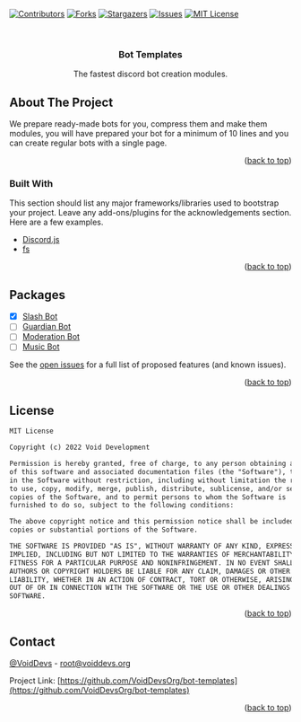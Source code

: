 <div id="top"></div>

[![Contributors][contributors-shield]][contributors-url]
[![Forks][forks-shield]][forks-url]
[![Stargazers][stars-shield]][stars-url]
[![Issues][issues-shield]][issues-url]
[![MIT License][license-shield]][license-url]


<!-- PROJECT LOGO -->
<br />
<div align="center">
  <h3 align="center">Bot Templates</h3>

  <p align="center">
    The fastest discord bot creation modules.
  </p>
</div>


<!-- ABOUT THE PROJECT -->
## About The Project

We prepare ready-made bots for you, compress them and make them modules, you will have prepared your bot for a minimum of 10 lines and you can create regular bots with a single page.

<p align="right">(<a href="#top">back to top</a>)</p>



### Built With

This section should list any major frameworks/libraries used to bootstrap your project. Leave any add-ons/plugins for the acknowledgements section. Here are a few examples.

* [Discord.js](https://www.npmjs.com/package/discord.js)
* [fs](https://www.npmjs.com/package/fs)

<p align="right">(<a href="#top">back to top</a>)</p>

<!-- PACKAGES -->
## Packages

- [x] [Slash Bot](https://npmjs.com/package/@voiddevs.org/slashbot)
- [ ] [Guardian Bot](https://npmjs.com/package/@voiddevs.org/guardianbot)
- [ ] [Moderation Bot](https://npmjs.com/package/@voiddevs.org/modeartionbot)
- [ ] [Music Bot](https://npmjs.com/package/@voiddevs.org/musicbot)

See the [open issues](https://github.com/VoidDevsorg/bot-templates/issues) for a full list of proposed features (and known issues).

<p align="right">(<a href="#top">back to top</a>)</p>


<!-- LICENSE -->
## License

```txt
MIT License

Copyright (c) 2022 Void Development

Permission is hereby granted, free of charge, to any person obtaining a copy
of this software and associated documentation files (the "Software"), to deal
in the Software without restriction, including without limitation the rights
to use, copy, modify, merge, publish, distribute, sublicense, and/or sell
copies of the Software, and to permit persons to whom the Software is
furnished to do so, subject to the following conditions:

The above copyright notice and this permission notice shall be included in all
copies or substantial portions of the Software.

THE SOFTWARE IS PROVIDED "AS IS", WITHOUT WARRANTY OF ANY KIND, EXPRESS OR
IMPLIED, INCLUDING BUT NOT LIMITED TO THE WARRANTIES OF MERCHANTABILITY,
FITNESS FOR A PARTICULAR PURPOSE AND NONINFRINGEMENT. IN NO EVENT SHALL THE
AUTHORS OR COPYRIGHT HOLDERS BE LIABLE FOR ANY CLAIM, DAMAGES OR OTHER
LIABILITY, WHETHER IN AN ACTION OF CONTRACT, TORT OR OTHERWISE, ARISING FROM,
OUT OF OR IN CONNECTION WITH THE SOFTWARE OR THE USE OR OTHER DEALINGS IN THE
SOFTWARE.

```

<p align="right">(<a href="#top">back to top</a>)</p>



<!-- CONTACT -->
## Contact

[@VoidDevs](https://twitter.com/voiddevs) - root@voiddevs.org

Project Link: [https://github.com/VoidDevsOrg/bot-templates](https://github.com/VoidDevsOrg/bot-templates)

<p align="right">(<a href="#top">back to top</a>)</p>

<!-- MARKDOWN LINKS & IMAGES -->
[contributors-shield]: https://img.shields.io/github/contributors/VoidDevsorg/bot-templates.svg?style=for-the-badge
[contributors-url]: https://github.com/VoidDevsorg/bot-templates/graphs/contributors
[forks-shield]: https://img.shields.io/github/forks/VoidDevsorg/bot-templates.svg?style=for-the-badge
[forks-url]: https://github.com/VoidDevsorg/bot-templates/network/members
[stars-shield]: https://img.shields.io/github/stars/VoidDevsorg/bot-templates.svg?style=for-the-badge
[stars-url]: https://github.com/VoidDevsorg/bot-templates/stargazers
[issues-shield]: https://img.shields.io/github/issues/VoidDevsorg/bot-templates.svg?style=for-the-badge
[issues-url]: https://github.com/VoidDevsorg/bot-templates/issues
[license-shield]: https://img.shields.io/github/license/VoidDevsorg/bot-templates.svg?style=for-the-badge
[license-url]: https://github.com/VoidDevsorg/bot-templates/blob/master/LICENSE

